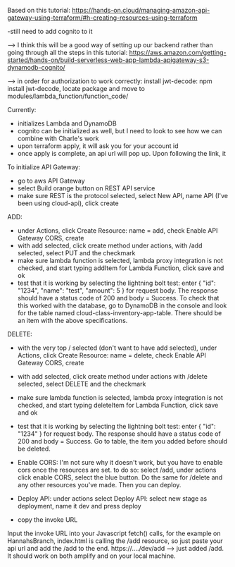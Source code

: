 Based on this tutorial: 
https://hands-on.cloud/managing-amazon-api-gateway-using-terraform/#h-creating-resources-using-terraform

-still need to add cognito to it

--> I think this will be a good way of setting up our backend rather than going through all the steps in this tutorial: https://aws.amazon.com/getting-started/hands-on/build-serverless-web-app-lambda-apigateway-s3-dynamodb-cognito/

--> in order for authorization to work correctly: install jwt-decode: npm install jwt-decode, locate package and move to modules/lambda_function/function_code/


Currently:
- initializes Lambda and DynamoDB
- cognito can be initialized as well, but I need to look to see how we can combine with Charle's work
- upon terraform apply, it will ask you for your account id
- once apply is complete, an api url will pop up. Upon following the link, it 

To initialize API Gateway:
- go to aws API Gateway
- select Build orange button on REST API service
- make sure REST is the protocol selected, select New API, name API (I've been using cloud-api), click create

ADD:
- under Actions, click Create Resource: name = add, check Enable API Gateway CORS, create
- with add selected, click create method under actions, with /add selected, select PUT and the checkmark
- make sure lambda function is selected, lambda proxy integration is not checked, and start typing addItem for Lambda Function, click save and ok
- test that it is working by selecting the lightning bolt test: enter 
{
    "id": "1234",
    "name": "test",
    "amount": 5
}
for request body. The response should have a status code of 200 and body = Success. To check that this worked with the database, go to DynamoDB in the console and look for the table named cloud-class-inventory-app-table. There should be an item with the above specifications.

DELETE:
- with the very top / selected (don't want to have add selected), under Actions, click Create Resource: name = delete, check Enable API Gateway CORS, create
- with add selected, click create method under actions with /delete selected, select DELETE and the checkmark
- make sure lambda function is selected, lambda proxy integration is not checked, and start typing deleteItem for Lambda Function, click save and ok
- test that it is working by selecting the lightning bolt test: enter 
{
    "id": "1234"
}
for request body. The response should have a status code of 200 and body = Success. Go to table, the item you added before should be deleted.

- Enable CORS: I'm not sure why it doesn't work, but you have to enable cors once the resources are set. to do so: select /add, under actions click enable CORS, select the blue button. Do the same for /delete and any other resources you've made. Then you can deploy.

- Deploy API: under actions select Deploy API: select new stage as deployment, name it dev and press deploy
- copy the invoke URL



Input the invoke URL into your Javascript fetch() calls, for the example on HannahsBranch, index.html is calling the /add resource, so just paste your api url and add the /add to the end. https://..../dev/add --> just added /add. It should work on both amplify and on your local machine.